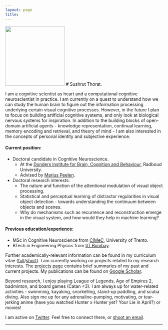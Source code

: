 ```yaml
---
layout: page
title:
---
```


<img align="top-left" src="{{site.url}}/assets/convo_img.jpg" height="190">
# Sushrut Thorat.

I am a cognitive scientist as heart and a computational cognitive neuroscientist in practice. I am currently on a quest to understand how we can study the human brain to figure out the information processing underlying certain visual cognitive processes. However, in the future I plan to focus on building artificial cognitive systems, and only look at biological nervous systems for inspiration. In addition to the building blocks of open-domain artificial agents - knowledge representation, continual learning, memory encoding and retrieval, and theory of mind - I am also interested in the concepts of personal identity and subjective experience.

#### Current position:

* Doctoral candidate in Cognitive Neuroscience.
    + At the [Donders Institute for Brain, Cognition and Behaviour](https://www.ru.nl/donders/ "Donders Institute for Brain, Cognition and Behaviour"), Radboud University.
    + Advised by [Marius Peelen](https://sites.google.com/site/peelenlab/lab-members).
* Doctoral research interests:
    + The nature and function of the attentional modulation of visual object processing.
    + Statistical and perceptual learning of distractor regularities in visual object detection - towards understanding the continuum between objects and scenes.
    + Why do mechanisms such as recurrence and reconstruction emerge in the visual system, and how would they help in machine learning?

#### Previous education/experience:

* MSc in Cognitive Neuroscience from [CIMeC](https://web.unitn.it/en/cimec "Centre for Mind/Brain Sciences"), University of Trento.
* BTech in Engineering Physics from [IIT Bombay](http://iitb.ac.in). <br>

Further academically-relevant information can be found in my curriculum vitae ([full]({{site.url}}/assets/cv-full.pdf)/[short]({{site.url}}/assets/cv-short.pdf)). I am currently working on projects related to my research interests. The [projects page]({{site.url}}/projects/) contains brief summaries of my past and current projects. My publications can be found on [Google Scholar](https://scholar.google.it/citations?user=MPFzJQgAAAAJ&hl=en).

Beyond research, I enjoy playing League of Legends, Age of Empires 2, badminton, and board games (Catan <3). I am always up for water-related activities - swimming, kayaking, snorkelling, stand-up paddling, and scuba diving. Also sign me up for any adrenaline-pumping, motivating, or tear-jerking anime (have you watched Hunter x Hunter yet? Your Lie in April?) or movies!

<!-- I occasionally blog about the green screens of my projects, half-baked but interesting ideas, and other random stuff which might come in handy. -->

<!-- I occasionally (mostly used to) write short stories and poems (I am a novice). They can be found at [Meadows](https://novelmartiswrites.wordpress.com). -->

I am active on [Twitter](https://twitter.com/martisamuser). Feel free to connect there, or [shoot an email](mailto:sushrut.thorat94@gmail.com).

<hr>
